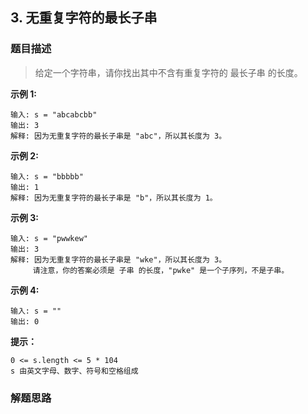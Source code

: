 ## 3. 无重复字符的最长子串
### 题目描述
> 给定一个字符串，请你找出其中不含有重复字符的 最长子串 的长度。


**示例 1:**
```
输入: s = "abcabcbb"
输出: 3 
解释: 因为无重复字符的最长子串是 "abc"，所以其长度为 3。
```

**示例 2:**
```
输入: s = "bbbbb"
输出: 1
解释: 因为无重复字符的最长子串是 "b"，所以其长度为 1。
```
**示例 3:**
```
输入: s = "pwwkew"
输出: 3
解释: 因为无重复字符的最长子串是 "wke"，所以其长度为 3。
     请注意，你的答案必须是 子串 的长度，"pwke" 是一个子序列，不是子串。
```
**示例 4:**
```
输入: s = ""
输出: 0
```
**提示：**
```
0 <= s.length <= 5 * 104
s 由英文字母、数字、符号和空格组成
```

### 解题思路
